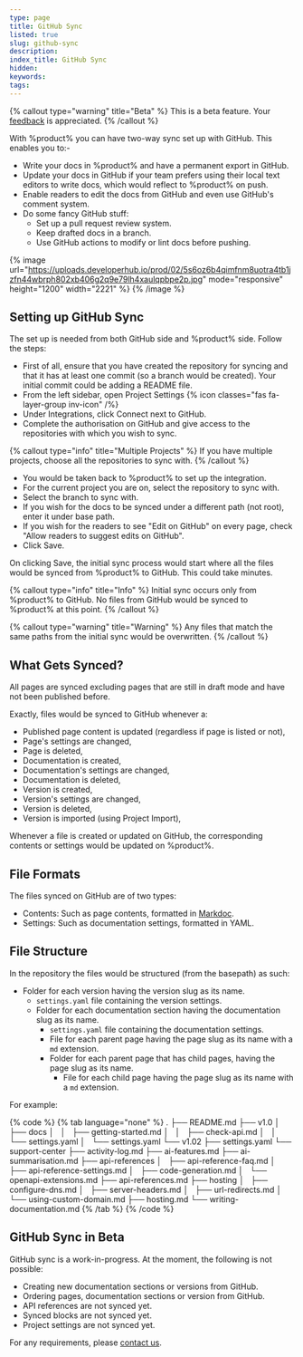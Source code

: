 ```yaml
---
type: page
title: GitHub Sync
listed: true
slug: github-sync
description: 
index_title: GitHub Sync
hidden: 
keywords: 
tags: 
---
```


{% callout type="warning" title="Beta" %}
This is a beta feature. Your [feedback](/support-center/contact-us) is appreciated.
{% /callout %}

With %product% you can have two-way sync set up with GitHub. This enables you to:-

- Write your docs in %product% and have a permanent export in GitHub.
- Update your docs in GitHub if your team prefers using their local text editors to write docs, which would reflect to %product% on push.
- Enable readers to edit the docs from GitHub and even use GitHub's comment system.
- Do some fancy GitHub stuff:
    - Set up a pull request review system.
    - Keep drafted docs in a branch.
    - Use GitHub actions to modify or lint docs before pushing.

{% image url="https://uploads.developerhub.io/prod/02/5s6oz6b4qimfnm8uotra4tb1jzfn44wbrph802xb406g2q9e79lh4xaulqpbpe2p.jpg" mode="responsive" height="1200" width="2221" %}
{% /image %}

## Setting up GitHub Sync

The set up is needed from both GitHub side and %product% side. Follow the steps:

- First of all, ensure that you have created the repository for syncing and that it has at least one commit (so a branch would be created). Your initial commit could be adding a README file.
- From the left sidebar, open Project Settings {% icon classes="fas fa-layer-group inv-icon" /%}
- Under Integrations, click Connect next to GitHub.
- Complete the authorisation on GitHub and give access to the repositories with which you wish to sync.

{% callout type="info" title="Multiple Projects" %}
If you have multiple projects, choose all the repositories to sync with.
{% /callout %}

- You would be taken back to %product% to set up the integration.
- For the current project you are on, select the repository to sync with.
- Select the branch to sync with.
- If you wish for the docs to be synced under a different path (not root), enter it under base path.
- If you wish for the readers to see "Edit on GitHub" on every page, check "Allow readers to suggest edits on GitHub".
- Click Save.

On clicking Save, the initial sync process would start where all the files would be synced from %product% to GitHub. This could take minutes.

{% callout type="info" title="Info" %}
Initial sync occurs only from %product% to GitHub. No files from GitHub would be synced to %product% at this point.
{% /callout %}

{% callout type="warning" title="Warning" %}
Any files that match the same paths from the initial sync would be overwritten.
{% /callout %}

## What Gets Synced?

All pages are synced excluding pages that are still in draft mode and have not been published before.

Exactly, files would be synced to GitHub whenever a:

- Published page content is updated (regardless if page is listed or not),
- Page's settings are changed,
- Page is deleted,
- Documentation is created,
- Documentation's settings are changed,
- Documentation is deleted,
- Version is created,
- Version's settings are changed,
- Version is deleted,
- Version is imported (using Project Import),

Whenever a file is created or updated on GitHub, the corresponding contents or settings would be updated on %product%.

## File Formats

The files synced on GitHub are of two types:

- Contents: Such as page contents, formatted in [Markdoc](/support-center/markdoc-format).
- Settings: Such as documentation settings, formatted in YAML.

## File Structure

In the repository the files would be structured (from the basepath) as such:

- Folder for each version having the version slug as its name.
    - `settings.yaml` file containing the version settings.
    - Folder for each documentation section having the documentation slug as its name.
        - `settings.yaml` file containing the documentation settings.
        - File for each parent page having the page slug as its name with a `md` extension.
        - Folder for each parent page that has child pages, having the page slug as its name.
            - File for each child page having the page slug as its name with a `md` extension.

For example:

{% code %}
{% tab language="none" %}
.
├── README.md
├── v1.0
│   ├── docs
│   │   ├── getting-started.md
│   │   ├── check-api.md
│   │   └── settings.yaml
│   └── settings.yaml
└── v1.02
    ├── settings.yaml
    └── support-center
        ├── activity-log.md
        ├── ai-features.md
        ├── ai-summarisation.md
        ├── api-references
        │   ├── api-reference-faq.md
        │   ├── api-reference-settings.md
        │   ├── code-generation.md
        │   └── openapi-extensions.md
        ├── api-references.md
        ├── hosting
        │   ├── configure-dns.md
        │   ├── server-headers.md
        │   ├── url-redirects.md
        │   └── using-custom-domain.md
        ├── hosting.md
        └── writing-documentation.md
{% /tab %}
{% /code %}

## GitHub Sync in Beta

GitHub sync is a work-in-progress. At the moment, the following is not possible:

- Creating new documentation sections or versions from GitHub.
- Ordering pages, documentation sections or version from GitHub.
- API references are not synced yet.
- Synced blocks are not synced yet.
- Project settings are not synced yet.

For any requirements, please [contact us](/support-center/contact-us).